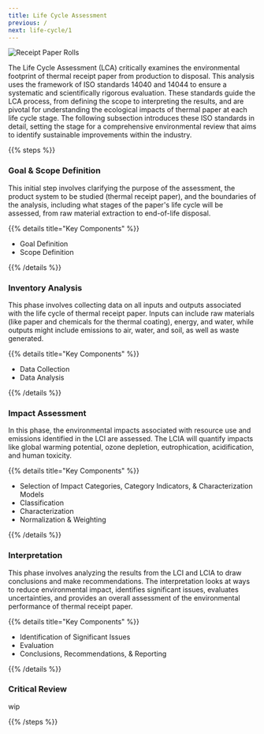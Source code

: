 ```yaml
---
title: Life Cycle Assessment
previous: /
next: life-cycle/1
---
```


![Receipt Paper Rolls](paper-rolls_6000x2000.png "Image Courtesy of Panda Paper on Unsplash")

The Life Cycle Assessment (LCA) critically examines the environmental footprint of thermal receipt paper from production to disposal. This analysis uses the framework of ISO standards 14040 and 14044 to ensure a systematic and scientifically rigorous evaluation. These standards guide the LCA process, from defining the scope to interpreting the results, and are pivotal for understanding the ecological impacts of thermal paper at each life cycle stage. The following subsection introduces these ISO standards in detail, setting the stage for a comprehensive environmental review that aims to identify sustainable improvements within the industry.

{{% steps %}}

### Goal & Scope Definition

This initial step involves clarifying the purpose of the assessment, the product system to be studied (thermal receipt paper), and the boundaries of the analysis, including what stages of the paper's life cycle will be assessed, from raw material extraction to end-of-life disposal.

{{% details title="Key Components" %}}

- Goal Definition
- Scope Definition

{{% /details %}}

### Inventory Analysis

This phase involves collecting data on all inputs and outputs associated with the life cycle of thermal receipt paper. Inputs can include raw materials (like paper and chemicals for the thermal coating), energy, and water, while outputs might include emissions to air, water, and soil, as well as waste generated.

{{% details title="Key Components" %}}

- Data Collection
- Data Analysis

{{% /details %}}

### Impact Assessment

In this phase, the environmental impacts associated with resource use and emissions identified in the LCI are assessed. The LCIA will quantify impacts like global warming potential, ozone depletion, eutrophication, acidification, and human toxicity.

{{% details title="Key Components" %}}

- Selection of Impact Categories, Category Indicators, & Characterization Models
- Classification
- Characterization
- Normalization & Weighting

{{% /details %}}

### Interpretation

This phase involves analyzing the results from the LCI and LCIA to draw conclusions and make recommendations. The interpretation looks at ways to reduce environmental impact, identifies significant issues, evaluates uncertainties, and provides an overall assessment of the environmental performance of thermal receipt paper.

{{% details title="Key Components" %}}

- Identification of Significant Issues
- Evaluation
- Conclusions, Recommendations, & Reporting

{{% /details %}}

### Critical Review

wip

{{% /steps %}}